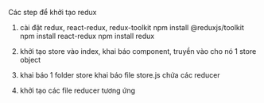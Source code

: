 Các step để khởi tạo redux

1. cài đặt redux, react-redux, redux-toolkit
   npm install @reduxjs/toolkit
   npm install react-redux
   npm install redux

2. khởi tạo store
   vào index, khai báo <Provider> component, truyền vào cho nó 1 store object
3. khai báo 1 folder store
   khai báo file store.js chứa các reducer

4. khởi tạo các file reducer tương ứng
